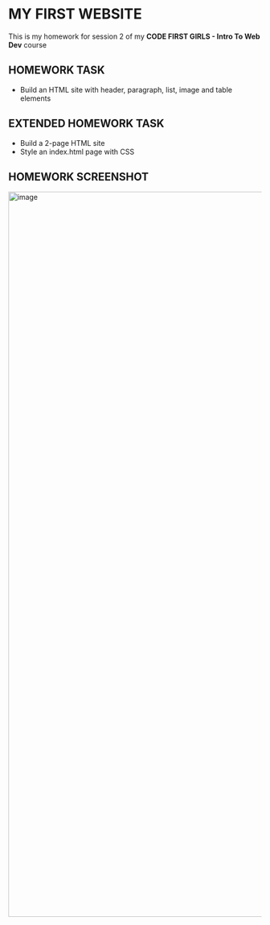 # **MY FIRST WEBSITE**

This is my homework for session 2 of my **CODE FIRST GIRLS - Intro To Web Dev** course

## HOMEWORK TASK

- Build an HTML site with header, paragraph, list, image and table elements

## EXTENDED HOMEWORK TASK

- Build a 2-page HTML site
- Style an index.html page with CSS

## HOMEWORK SCREENSHOT

<img width="1440" alt="image" src="https://user-images.githubusercontent.com/107806810/210271307-11efa392-fa51-477f-83c8-b03df4504dd3.png">
